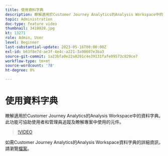 ```yaml
---
title: 使用資料字典
description: 瞭解適用於Customer Journey Analytics的Analysis Workspace中的資料字典。 此功能可協助使用者和管理員追蹤及瞭解專案中使用的元件。 
topic: Administration
doc-type: feature video
thumbnail: 3418028.jpg
kt: 13271
role: Admin, User
level: Beginner
last-substantial-update: 2023-05-16T00:00:00Z
exl-id: b63f8e7d-ae3f-4e4c-a221-3a90607e3ba3
source-git-commit: 1a23bfa0e22a8201c4e39131fafe09573c829ce7
workflow-type: tm+mt
source-wordcount: '78'
ht-degree: 0%

---
```


# 使用資料字典

瞭解適用於Customer Journey Analytics的Analysis Workspace中的資料字典。 此功能可協助使用者和管理員追蹤及瞭解專案中使用的元件。 

>[!VIDEO](https://video.tv.adobe.com/v/3418028/?quality=12&learn=on)

如需Customer Journey Analytics的Analysis Workspace資料字典的詳細資訊，請瀏覽[檔案](https://experienceleague.adobe.com/docs/analytics-platform/using/cja-components/data-dictionary/data-dictionary-overview.html)。
